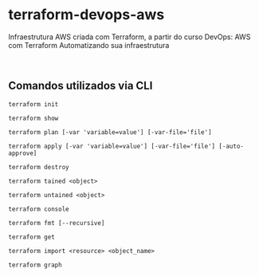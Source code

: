# terraform-devops-aws
Infraestrutura AWS criada com Terraform, a partir do curso DevOps: AWS com Terraform Automatizando sua infraestrutura

<br/>

## Comandos utilizados via CLI

```terraform init```

```terraform show```

```terraform plan [-var 'variable=value'] [-var-file='file']```

```terraform apply [-var 'variable=value'] [-var-file='file'] [-auto-approve]```

```terraform destroy```

```terraform tained <object>```

```terraform untained <object>```

```terraform console```

```terraform fmt [--recursive]```

```terraform get```

```terraform import <resource> <object_name>```

```terraform graph```